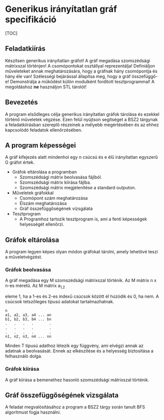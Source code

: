 # Generikus irányítatlan gráf specifikáció

[TOC]

## Feladatkiírás

Készítsen generikus irányítatlan gráfot! A gráf megadása szomszédsági mátrixszal történjen! A csomópontokat osztállyal reprezentálja!  Definiáljon műveleteket annak meghatározására, hogy a gráfnak hány  csomópontja és hány éle van! Szélességi bejárással állapítsa meg, hogy a gráf összefüggő-e!
Demonstrálja a működést külön modulként fordított tesztprogrammal! A megoldáshoz **ne** használjon STL tárolót!

## Bevezetés

A program elsődleges célja generikus irányítatlan gráfok tárolása és ezekkel történő műveletek végzése.  Ezen felül nyújtson segítséget a BSZ2 tárgynak a feladatkiírásban szereplő részeinek a mélyebb megértésében és az ehhez kapcsolódó feladatok ellenőrzésében.

## A program képességei

A gráf kifejezés alatt mindenhol egy n csúcsú és e élű irányítatlan egyszerű G gráfot értek.

- Gráfok eltárolása a programban
  - Szomszédsági mátrix beolvasása fájlból.
  - Szomszédsági mátrix kiírása fájlba.
  - Szomszédsági mátrix megjelenítése a standard outputon.
- Műveletek gráfokkal
  - Csomópont szám meghatározása
  - Élszám meghatározása
  - Gráf összefüggőségének vizsgálata
- Tesztprogram
  - A Programhoz tartozik tesztprogram is, ami a fenti képességek helyességét ellenőrzi.

## Gráfok eltárolása

A program legyen képes olyan módon gráfokat tárolni, amely lehetővé teszi a műveletvégzést.

### Gráfok beolvasása

A gráf megadása egy M szomszédsági mátrixszal történik. Az M mátrix n x n-es méretű. Az M mátrix a<sub>1,2</sub>

eleme 1, ha a 1-es és 2-es indexű csúcsok között él húzódik és 0, ha nem. A csúcsok tetszőleges típusú adatokat tartalmazhatnak.

```
n 
a1, a2, a3, a4 ... an
b1, b2, b3, b4 ... bn
.	.	.	.		.
.	.	.	.		.
.	.	.	.		.
n1, n2, n3, n4 ... nn
```

Minden T típusú adathoz létezik egy függvény, ami elvégzi annak az adatnak a beolvasását. Ennek az elkészítése és a helyesség biztosítása a felhasználó dolga.

### Gráfok kiírása

A gráf kiírása a bemenethez hasonló szomszédsági mátrixszal történik. 

## Gráf összefüggőségének vizsgálata

A feladat megvalósításához a program a BSZ2 tárgy során tanult BFS algoritmust fogja használni.





